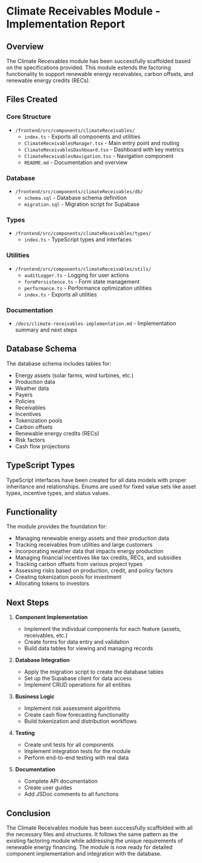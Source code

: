 # Climate Receivables Module - Implementation Report

## Overview

The Climate Receivables module has been successfully scaffolded based on the specifications provided. This module extends the factoring functionality to support renewable energy receivables, carbon offsets, and renewable energy credits (RECs).

## Files Created

### Core Structure
- `/frontend/src/components/climateReceivables/`
  - `index.ts` - Exports all components and utilities
  - `ClimateReceivablesManager.tsx` - Main entry point and routing
  - `ClimateReceivablesDashboard.tsx` - Dashboard with key metrics
  - `ClimateReceivablesNavigation.tsx` - Navigation component
  - `README.md` - Documentation and overview

### Database
- `/frontend/src/components/climateReceivables/db/`
  - `schema.sql` - Database schema definition
  - `migration.sql` - Migration script for Supabase

### Types
- `/frontend/src/components/climateReceivables/types/`
  - `index.ts` - TypeScript types and interfaces

### Utilities
- `/frontend/src/components/climateReceivables/utils/`
  - `auditLogger.ts` - Logging for user actions
  - `formPersistence.ts` - Form state management
  - `performance.ts` - Performance optimization utilities
  - `index.ts` - Exports all utilities

### Documentation
- `/docs/climate-receivables-implementation.md` - Implementation summary and next steps

## Database Schema

The database schema includes tables for:
- Energy assets (solar farms, wind turbines, etc.)
- Production data
- Weather data
- Payers
- Policies
- Receivables
- Incentives
- Tokenization pools
- Carbon offsets
- Renewable energy credits (RECs)
- Risk factors
- Cash flow projections

## TypeScript Types

TypeScript interfaces have been created for all data models with proper inheritance and relationships. Enums are used for fixed value sets like asset types, incentive types, and status values.

## Functionality

The module provides the foundation for:
- Managing renewable energy assets and their production data
- Tracking receivables from utilities and large customers
- Incorporating weather data that impacts energy production
- Managing financial incentives like tax credits, RECs, and subsidies
- Tracking carbon offsets from various project types
- Assessing risks based on production, credit, and policy factors
- Creating tokenization pools for investment
- Allocating tokens to investors

## Next Steps

1. **Component Implementation**
   - Implement the individual components for each feature (assets, receivables, etc.)
   - Create forms for data entry and validation
   - Build data tables for viewing and managing records

2. **Database Integration**
   - Apply the migration script to create the database tables
   - Set up the Supabase client for data access
   - Implement CRUD operations for all entities

3. **Business Logic**
   - Implement risk assessment algorithms
   - Create cash flow forecasting functionality
   - Build tokenization and distribution workflows

4. **Testing**
   - Create unit tests for all components
   - Implement integration tests for the module
   - Perform end-to-end testing with real data

5. **Documentation**
   - Complete API documentation
   - Create user guides
   - Add JSDoc comments to all functions

## Conclusion

The Climate Receivables module has been successfully scaffolded with all the necessary files and structures. It follows the same pattern as the existing factoring module while addressing the unique requirements of renewable energy financing. The module is now ready for detailed component implementation and integration with the database.
